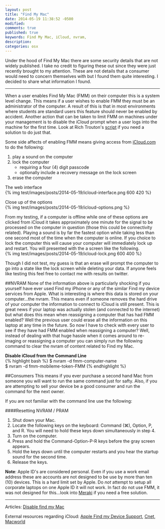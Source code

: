 ```yaml
---
layout: post
title: "Find My Mac"
date: 2014-05-19 11:38:52 -0500
modified: 
comments: true
published: true
keywords: Find My Mac, iCloud, nvram, 
description: 
categories: osx
---
```


Under the hood of Find My Mac there are some security details that are not widely published. I take no credit to figuring these out since they were just recently brought to my attention. These are not details that a consumer would need to concern themselves with but I found them quite interesting. I decided to share what information I found.

---

When a user enables Find My Mac (FMM) on their computer this is a system level change. This means if a user wishes to enable FMM they must be an administrator of the computer. A result of this is that in most environments where students are standard users this feature should never be enabled by accident. Another action that can be taken to limit FMM on machines under your management is to disable the iCloud prompt when a user logs into the machine for the first time. Look at Rich Trouton's [script](https://github.com/rtrouton/rtrouton_scripts/blob/master/rtrouton_scripts/disable_icloud_pop_up/disable_icloud_pop_up.sh) if you need a solution to do just that. 


Some side affects of enabling FMM means giving access from [iCloud.com](https://www.icloud.com/#find) to do the following:

1. play a sound on the computer
2. lock the computer 
	+ requiring a four (4) digit passcode
	+ optionally include a recovery message on the lock screen
3. erase the computer

The web interface  
{% img test/images/posts/2014-05-19/icloud-interface.png 600 420 %}

Close up of the options  
{% img test/images/posts/2014-05-19/icloud-options.png %}


From my testing, if a computer is offline while one of these options are clicked from iCloud it takes approximately one minute for the signal to be processed on the computer in question (those this could be connectivity related). Playing a sound is by far the fastest option while taking less than one second most of the time when the computer is online. If you choice to lock the computer this will cause your computer will immediately lock up and restart. You will presented with the a screen like the following.  
{% img test/images/posts/2014-05-19/icloud-lock.png 600 400 %}

Though I did not test, my guess is that an erase will prompt the computer to go into a state like the lock screen while deleting your data. If anyone feels like testing this feel free to contact me with results on twitter.

##NVRAM
None of the information above is particularly shocking if you yourself have ever used Find my iPhone or any of the similar Find my device services from Apple. What is interesting is where this data is stored on your computer...the nvram. This means even if someone removes the hard drive of your computer the information to connect to iCloud is still present. This is great news if your laptop was actually stolen (and connected to the internet) but what does this mean when reassigning a computer that has had FMM enabled? Well the previous user could erase all the information on this laptop at any time in the future. So now I have to check with every user to see if they have had FMM enabled when reassigning a computer? Well, instead of dealing with that huge hassle when it comes around to re-imaging or reassigning a computer you can simply run the following command to clear the nvram of content related to Find my Mac. 

**Disable iCloud from the Command Line**   
{% highlight bash %}
$ nvram -d fmm-computer-name  
$ nvram -d fmm-mobileme-token-FMM
{% endhighlight %}

##Consumers
This means if you ever purchase a second hand Mac from someone you will want to run the same command just for safty. Also, if you are attempting to sell your device be a good consumer and run the command for the next owner. 

If you are not familiar with the command line use the following:

####Resetting NVRAM / PRAM
1. Shut down your Mac.
2. Locate the following keys on the keyboard: Command (⌘), Option, P, and R. You will need to hold these keys down simultaneously in step 4.
3. Turn on the computer.
4. Press and hold the Command-Option-P-R keys before the gray screen appears.
5. Hold the keys down until the computer restarts and you hear the startup sound for the second time.
6. Release the keys. 

**Note**: Apple ID's are considered personal. Even if you use a work email address these are accounts are not designed to be use by more than ten (10) devices. This is a hard limit set by Apple. Do _not_ attempt to setup all corporate laptops on one Apple ID it will not work. In fact do not use FMM, it was not designed for this...look into [Meraki](https://meraki.com/login/dashboard_login) if you need a free solution.

---

Articles: [Disable find my Mac](http://ilostmynotes.blogspot.com/2013/11/disable-find-my-mac-by-modifiying-nvram.html)  

External resources regarding iCloud: [Apple Find my Device Support](http://www.apple.com/support/icloud/find-my-device/), 
[Cnet](http://www.cnet.com/how-to/how-to-use-find-my-mac-in-icloud/), [Macworld](http://www.macworld.com/article/2034795/how-to-track-a-lost-computer-with-find-my-mac.html)